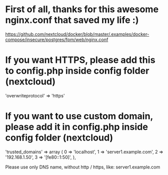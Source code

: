 # First of all, thanks for this awesome nginx.conf that saved my life :)
https://github.com/nextcloud/docker/blob/master/.examples/docker-compose/insecure/postgres/fpm/web/nginx.conf

# If you want HTTPS, please add this to config.php inside config folder (nextcloud)
'overwriteprotocol' => 'https'

# If you want to use custom domain, please add it in config.php inside config folder (nextcloud)
'trusted_domains' =>
  array (
   0 => 'localhost',
   1 => 'server1.example.com',
   2 => '192.168.1.50',
   3 => '[fe80::1:50]',
),

Please use only DNS name, without http / https, like: server1.example.com